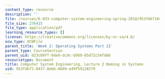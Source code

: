 ```yaml
---
content_type: resource
description: ''
file: /courses/6-033-computer-system-engineering-spring-2018/953fdb7104378ebb0b69e49f591282f9_MIT6_033S18lec2.pdf
file_size: 276415
file_type: application/pdf
learning_resource_types: []
license: https://creativecommons.org/licenses/by-nc-sa/4.0/
ocw_type: OCWFile
parent_title: 'Week 2: Operating Systems Part II'
parent_type: CourseSection
parent_uid: d23c09ff-9de9-dc9c-b989-05d72c54fd66
resourcetype: Document
title: Computer System Engineering, Lecture 2 Naming in Systems
uid: 953fdb71-0437-8ebb-0b69-e49f591282f9
---
```

